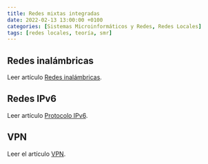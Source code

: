 ```yaml
---
title: Redes mixtas integradas
date: 2022-02-13 13:00:00 +0100
categories: [Sistemas Microinformáticos y Redes, Redes Locales]
tags: [redes locales, teoría, smr]
---
```


## Redes inalámbricas

Leer artículo [Redes inalámbricas](/posts/redes-inalambricas).

## Redes IPv6

Leer artículo [Protocolo IPv6](/posts/protocolo-ipv6).

## VPN

Leer el artículo [VPN](/posts/vpn).

